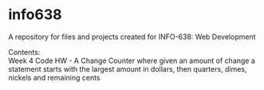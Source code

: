 # info638
 A repository for files and projects created for INFO-638: Web Development
 
 Contents:<br>
 Week 4 Code HW - A Change Counter where given an amount of change a statement starts with the largest amount in dollars, then quarters, dimes, nickels and remaining cents
 
